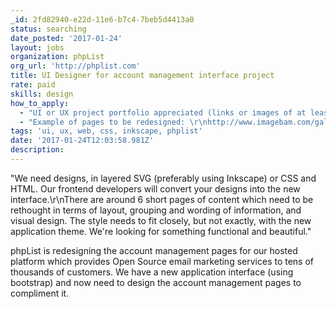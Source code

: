 ```yaml
---
_id: 2fd82940-e22d-11e6-b7c4-7beb5d4413a0
status: searching
date_posted: '2017-01-24'
layout: jobs
organization: phpList
org_url: 'http://phplist.com'
title: UI Designer for account management interface project
rate: paid
skills: design
how_to_apply:
  - "UI or UX project portfolio appreciated (links or images of at least two past projects please).\r\nTo apply email hosted at phplist dot com with your details."
  - "Example of pages to be redesigned: \r\nhttp://www.imagebam.com/gallery/z4vl1q6i4ga6cr3vmymulndbvaduntim\r\n\r\nPages from new application theme: \r\nhttp://www.imagebam.com/gallery/tzpc5x71it9h1yz1ef07ib7ansm7nl4h"
tags: 'ui, ux, web, css, inkscape, phplist'
date: '2017-01-24T12:03:58.981Z'
description:
---
```


"We need designs, in layered SVG (preferably using Inkscape) or CSS and HTML. Our frontend developers will convert your designs into the new interface.\r\nThere are around 6 short pages of content which need to be rethought in terms of layout, grouping and wording of information, and visual design. The style needs to fit closely, but not exactly, with the new application theme. We're looking for something functional and beautiful."

phpList is redesigning the account management pages for our hosted platform which provides Open Source email marketing services to tens of thousands of customers. We have a new application interface (using bootstrap) and now need to design the account management pages to compliment it.
